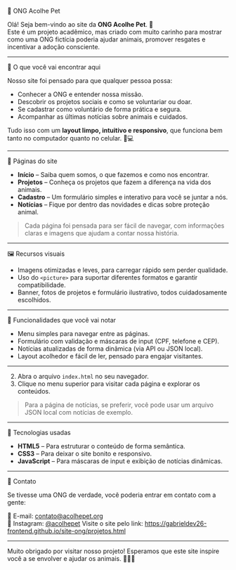  🐾 ONG Acolhe Pet

Olá! Seja bem-vindo ao site da **ONG Acolhe Pet**. 💚  
Este é um projeto acadêmico, mas criado com muito carinho para mostrar como uma ONG fictícia poderia ajudar animais, promover resgates e incentivar a adoção consciente.  

---

 🌟 O que você vai encontrar aqui

Nosso site foi pensado para que qualquer pessoa possa:  

- Conhecer a ONG e entender nossa missão.  
- Descobrir os projetos sociais e como se voluntariar ou doar.  
- Se cadastrar como voluntário de forma prática e segura.  
- Acompanhar as últimas notícias sobre animais e cuidados.

Tudo isso com um **layout limpo, intuitivo e responsivo**, que funciona bem tanto no computador quanto no celular. 📱💻

---

 📄 Páginas do site

- **Início** – Saiba quem somos, o que fazemos e como nos encontrar.  
- **Projetos** – Conheça os projetos que fazem a diferença na vida dos animais.  
- **Cadastro** – Um formulário simples e interativo para você se juntar a nós.  
- **Notícias** – Fique por dentro das novidades e dicas sobre proteção animal.  

> Cada página foi pensada para ser fácil de navegar, com informações claras e imagens que ajudam a contar nossa história.

---

 🖼️ Recursos visuais

- Imagens otimizadas e leves, para carregar rápido sem perder qualidade.  
- Uso do `<picture>` para suportar diferentes formatos e garantir compatibilidade.  
- Banner, fotos de projetos e formulário ilustrativo, todos cuidadosamente escolhidos.  

---

 🚀 Funcionalidades que você vai notar

- Menu simples para navegar entre as páginas.  
- Formulário com validação e máscaras de input (CPF, telefone e CEP).  
- Notícias atualizadas de forma dinâmica (via API ou JSON local).  
- Layout acolhedor e fácil de ler, pensado para engajar visitantes.

---

2. Abra o arquivo `index.html` no seu navegador.  
3. Clique no menu superior para visitar cada página e explorar os conteúdos.  

> Para a página de notícias, se preferir, você pode usar um arquivo JSON local com notícias de exemplo.  

---

 🎨 Tecnologias usadas

- **HTML5** – Para estruturar o conteúdo de forma semântica.  
- **CSS3** – Para deixar o site bonito e responsivo.  
- **JavaScript** – Para máscaras de input e exibição de notícias dinâmicas.  

---

 💌 Contato

Se tivesse uma ONG de verdade, você poderia entrar em contato com a gente:  

📧 E-mail: contato@acolhepet.org  
📸 Instagram: [@acolhepet](https://www.instagram.com/acolhepet) 
Visite o site pelo link: https://gabrieldev26-frontend.github.io/site-ong/projetos.html

---

Muito obrigado por visitar nosso projeto! Esperamos que este site inspire você a se envolver e ajudar os animais. 🐶🐱💛
